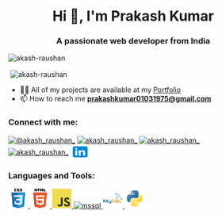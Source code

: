 <h1 align="center">Hi 👋, I'm Prakash Kumar</h1>
<h3 align="center">A passionate web developer from India</h3>

<p align="left"> <img src="https://komarev.com/ghpvc/?username=akash-raushan&label=Profile%20views&color=0e75b6&style=flat" alt="akash-raushan" /> </p>
<p>&nbsp;<img align="center" src="https://github-readme-stats.vercel.app/api?username=akash-raushan&show_icons=true&locale=en" alt="akash-raushan" /></p>

- 👨‍💻 All of my projects are available at my <a href='https://sites.google.com/view/prakashkumarwebdev'>Portfolio </a>
- 📫 How to reach me **prakashkumar01031975@gmail.com**

<h3 align="left">Connect with me:</h3>
<p align="left">
<a href="https://twitter.com/@akash_raushan_" target="blank"><img align="center" src="https://raw.githubusercontent.com/rahuldkjain/github-profile-readme-generator/master/src/images/icons/Social/twitter.svg" alt="@akash_raushan_" height="30" width="40" /></a> 
 <a href="https://instagram.com/akash_raushan_" target="blank"><img align="center" src="https://raw.githubusercontent.com/rahuldkjain/github-profile-readme-generator/master/src/images/icons/Social/instagram.svg" alt="akash_raushan_" height="30" width="40" /></a>
<a  href='https://github.com/akash-raushan'   target="blank"><img align="center" src="https://raw.githubusercontent.com/rahuldkjain/github-profile-readme-generator/master/src/images/icons/Social/github.svg" alt="akash_raushan_" height="30" width="40" /></a>
<a href="https://www.facebook.com/profile.php?id=100037777120494" target="blank"><img align="center" src="https://raw.githubusercontent.com/rahuldkjain/github-profile-readme-generator/master/src/images/icons/Social/facebook.svg" alt="akash_raushan_" height="30" width='40'/></a>
<a href='https://www.linkedin.com/in/prakash-kumar-b4b16827b/' target="blank"><img align="center" src="linkedin.png" alt="akash_raushan_" height="30" width="40" /></a>
</p>

<h3 align="left">Languages and Tools:</h3>
<p align="left"> <a href="https://www.w3schools.com/css/" target="_blank" rel="noreferrer"> <img src="https://raw.githubusercontent.com/devicons/devicon/master/icons/css3/css3-original-wordmark.svg" alt="css3" width="40" height="40"/> </a> <a href="https://www.w3.org/html/" target="_blank" rel="noreferrer"> <img src="https://raw.githubusercontent.com/devicons/devicon/master/icons/html5/html5-original-wordmark.svg" alt="html5" width="40" height="40"/> </a> <a href="https://developer.mozilla.org/en-US/docs/Web/JavaScript" target="_blank" rel="noreferrer"> <img src="https://raw.githubusercontent.com/devicons/devicon/master/icons/javascript/javascript-original.svg" alt="javascript" width="40" height="40"/> </a> <a href="https://www.microsoft.com/en-us/sql-server" target="_blank" rel="noreferrer"> <img src="https://www.svgrepo.com/show/303229/microsoft-sql-server-logo.svg" alt="mssql" width="40" height="40"/> </a> <a href="https://www.mysql.com/" target="_blank" rel="noreferrer"> <img src="https://raw.githubusercontent.com/devicons/devicon/master/icons/mysql/mysql-original-wordmark.svg" alt="mysql" width="40" height="40"/> </a> <a href="https://www.python.org" target="_blank" rel="noreferrer"> <img src="https://raw.githubusercontent.com/devicons/devicon/master/icons/python/python-original.svg" alt="python" width="40" height="40"/> </a> </p>
